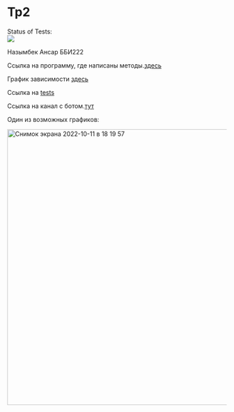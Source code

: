 # Tp2



Status of Tests:<br>
<img src='https://github.com/Avitsenna/Tp2/workflows/CI/badge.svg?branch=develop'><br>



Назымбек Ансар ББИ222

Ссылка на программу, где написаны методы.[здесь](https://github.com/Avitsenna/Tp2/blob/develop/methods.py)

График зависимости [здесь](https://github.com/Avitsenna/Tp2/blob/develop/graph.py)

Ссылка на [tests](https://github.com/Avitsenna/Tp2/blob/develop/tests.py)

Ссылка на канал с ботом.[тут](https://t.me/tz2tp)

Один из возможных графиков:



<img width="633" alt="Снимок экрана 2022-10-11 в 18 19 57" src="https://user-images.githubusercontent.com/114774497/195132379-157005ba-2d24-4d78-8974-868af1b34818.png">
